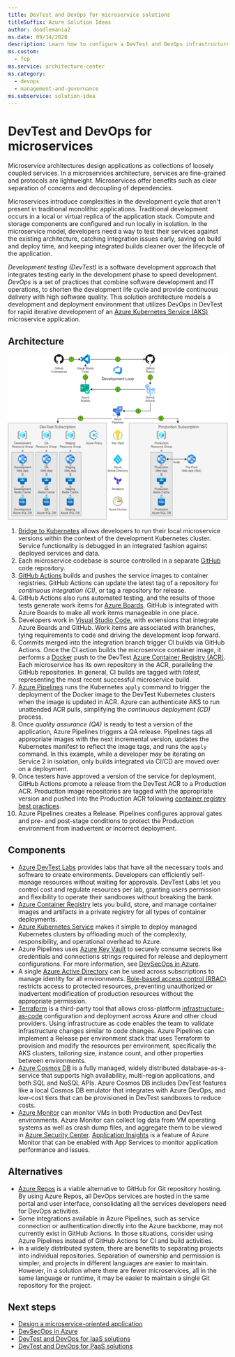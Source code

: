 ```yaml
---
title: DevTest and DevOps for microservice solutions
titleSuffix: Azure Solution Ideas
author: doodlemania2
ms.date: 09/14/2020
description: Learn how to configure a DevTest and DevOps infrastructure for development, testing, and deployment of microservice-based software.
ms.custom:
  - fcp
ms.service: architecture-center
ms.category:
  - devops
  - management-and-governance
ms.subservice: solution-idea
---
```


# DevTest and DevOps for microservices

Microservice architectures design applications as collections of loosely coupled services. In a microservices architecture, services are fine-grained and protocols are lightweight. Microservices offer benefits such as clear separation of concerns and decoupling of dependencies.

Microservices introduce complexities in the development cycle that aren't present in traditional monolithic applications. Traditional development occurs in a local or virtual replica of the application stack. Compute and storage components are configured and run locally in isolation. In the microservice model, developers need a way to test their services against the existing architecture, catching integration issues early, saving on build and deploy time, and keeping integrated builds cleaner over the lifecycle of the application.

*Development testing (DevTest)* is a software development approach that integrates testing early in the development phase to speed development. *DevOps* is a set of practices that combine software development and IT operations, to shorten the development life cycle and provide continuous delivery with high software quality. This solution architecture models a development and deployment environment that utilizes DevOps in DevTest for rapid iterative development of an [Azure Kubernetes Service (AKS)](https://azure.microsoft.com/services/kubernetes-service/) microservice application. 
## Architecture

![Diagram showing the configuration of DevTest and DevOps for a microservice application.](../media/dev-test-paas.png)

1. [Bridge to Kubernetes](/visualstudio/containers/overview-local-process-kubernetes) allows developers to run their local microservice versions within the context of the development Kubernetes cluster. Service functionality is debugged in an integrated fashion against deployed services and data.
2. Each microservice codebase is source controlled in a separate [GitHub](https://azure.microsoft.com/en-us/products/github) code repository.
3. [GitHub Actions](https://docs.github.com/en/actions/creating-actions/creating-a-docker-container-action) builds and pushes the service images to container registries. GitHub Actions can update the latest tag of a repository for *continuous integration (CI)*, or tag a repository for release.
4. GitHub Actions also runs automated testing, and the results of those tests generate work items for [Azure Boards](https://github.com/marketplace/azure-boards). GitHub is integrated with Azure Boards to make all work items manageable in one place.
5. Developers work in [Visual Studio Code](https://code.visualstudio.com/), with extensions that integrate Azure Boards and GitHub. Work items are associated with branches, tying requirements to code and driving the development loop forward.
6. Commits merged into the integration branch trigger CI builds via GitHub Actions. Once the CI action builds the microservice container image, it performs a [Docker](https://www.docker.com/) push to the DevTest [Azure Container Registry (ACR)](/azure/container-registry/container-registry-intro). Each microservice has its own repository in the ACR, paralleling the GitHub repositories. In general, CI builds are tagged with *latest*, representing the most recent successful microservice build.
7. [Azure Pipelines](/azure/devops/pipelines/ecosystems/kubernetes/aks-template) runs the Kubernetes `apply` command to trigger the deployment of the Docker image to the DevTest Kubernetes clusters when the image is updated in ACR. Azure can authenticate AKS to run unattended ACR pulls, simplifying the *continuous deployment (CD)* process.
8. Once *quality assurance (QA)* is ready to test a version of the application, Azure Pipelines triggers a QA release. Pipelines tags all appropriate images with the next incremental version, updates the Kubernetes manifest to reflect the image tags, and runs the `apply` command.
   In this example, while a developer may be iterating on Service 2 in isolation, only builds integrated via CI/CD are moved over on a deployment.
9. Once testers have approved a version of the service for deployment, GitHub Actions promote a release from the DevTest ACR to a Production ACR. Production image repositories are tagged with the appropriate version and pushed into the Production ACR following [container registry best practices](/azure/container-registry/container-registry-best-practices).
10. Azure Pipelines creates a Release. Pipelines configures approval gates and pre- and post-stage conditions to protect the Production environment from inadvertent or incorrect deployment.

## Components
- [Azure DevTest Labs](https://azure.microsoft.com/services/devtest-lab/) provides labs that have all the necessary tools and software to create environments. Developers can efficiently self-manage resources without waiting for approvals. DevTest Labs let you control cost and regulate resources per lab, granting users permission and flexibility to operate their sandboxes without breaking the bank.
- [Azure Container Registry](/azure/container-registry/) lets you build, store, and manage container images and artifacts in a private registry for all types of container deployments.
- [Azure Kubernetes Service](/azure/aks/intro-kubernetes) makes it simple to deploy managed Kubernetes clusters by offloading much of the complexity, responsibility, and operational overhead to Azure.
- Azure Pipelines uses [Azure Key Vault](/azure/devops/pipelines/release/azure-key-vault) to securely consume secrets like credentials and connections strings required for release and deployment configurations. For more information, see [DevSecOps in Azure](/azure/architecture/solution-ideas/articles/devsecops-in-azure).
- A single [Azure Active Directory](/azure/active-directory/fundamentals/active-directory-whatis) can be used across subscriptions to manage identity for all environments. [Role-based access control (RBAC)](/azure/role-based-access-control/overview) restricts access to protected resources, preventing unauthorized or inadvertent modification of production resources without the appropriate permission.
- [Terraform](https://www.terraform.io/docs/providers/azurerm/r/app_service.html) is a third-party tool that allows cross-platform [infrastructure-as-code](/azure/devops/learn/what-is-infrastructure-as-code) configuration and deployment across Azure and other cloud providers. Using infrastructure as code enables the team to validate infrastructure changes similar to code changes. Azure Pipelines can implement a Release per environment stack that uses Terraform to provision and modify the resources per environment, specifically the AKS clusters, tailoring size, instance count, and other properties between environments.
- [Azure Cosmos DB](/azure/cosmos-db/optimize-dev-test) is a fully managed, widely distributed database-as-a-service that supports high availability, multi-region applications, and both SQL and NoSQL APIs. Azure Cosmos DB includes DevTest features like a local Cosmos DB emulator that integrates with Azure DevOps, and low-cost tiers that can be provisioned in DevTest sandboxes to reduce costs.
- [Azure Monitor](/azure/devtest-labs/security-baseline) can monitor VMs in both Production and DevTest environments. Azure Monitor can collect log data from VM operating systems as well as crash dump files, and aggregate them to be viewed in [Azure Security Center](/azure/security-center/security-center-enable-data-collection). [Application Insights](/azure/azure-monitor/app/app-insights-overview) is a feature of Azure Monitor that can be enabled with App Services to monitor application performance and issues.

## Alternatives
- [Azure Repos](https://azure.microsoft.com/services/devops/repos/) is a viable alternative to GitHub for Git repository hosting. By using Azure Repos, all DevOps services are hosted in the same portal and user interface, consolidating all the services developers need for DevOps activities.
- Some integrations available in Azure Pipelines, such as service connection or authentication directly into the Azure backbone, may not currently exist in GitHub Actions. In those situations, consider using Azure Pipelines instead of GitHub Actions for CI and build activities.
- In a widely distributed system, there are benefits to separating projects into individual repositories. Separation of ownership and permission is simpler, and projects in different languages are easier to maintain. However, in a solution where there are fewer microservices, all in the same language or runtime, it may be easier to maintain a single Git repository for the project.

## Next steps
- [Design a microservice-oriented application](/dotnet/architecture/microservices/multi-container-microservice-net-applications/microservice-application-design)
- [DevSecOps in Azure](/azure/architecture/solution-ideas/articles/devsecops-in-azure)
- [DevTest and DevOps for IaaS solutions](dev-test-iaas.md)
- [DevTest and DevOps for PaaS solutions](dev-test-paas.md)
